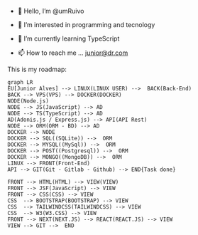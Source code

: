 - 👋 Hello, I’m @umRuivo 
- 👀 I’m interested in programming and tecnology 
- 🌱 I’m currently learning TypeScript

- 📫 How to reach me ... junior@dr.com

<!---
umRuivo/umRuivo is a ✨ special ✨ repository because its `README.md` (this file) appears on your GitHub profile.
You can click the Preview link to take a look at your changes.
--->
This is my roadmap:
```mermaid
graph LR
EU[Junior Alves] --> LINUX(LINUX USER) -->  BACK(Back-End) 
BACK --> VPS(VPS) --> DOCKER(DOCKER) 
NODE(Node.js) 
NODE --> JS(JavaScript) --> AD
NODE --> TS(TypeScript) --> AD
AD(Adonis.js / Express.js) --> API(API Rest)
NODE --> ORM(ORM - BD) --> AD
DOCKER --> NODE
DOCKER --> SQL((SQLite)) -->  ORM
DOCKER --> MYSQL((MySql)) -->  ORM
DOCKER --> POST((Postgresql)) -->  ORM
DOCKER --> MONGO((MongoDB)) -->  ORM
LINUX --> FRONT(Front-End)
API --> GIT(Git - Gitlab - Github) --> END{Task done}

FRONT --> HTML(HTML) --> VIEW(VIEW)
FRONT --> JSF(JavaScript) --> VIEW
FRONT --> CSS(CSS) --> VIEW
CSS  --> BOOTSTRAP(BOOTSTRAP) --> VIEW
CSS  --> TAILWINDCSS(TAILWINDCSS) --> VIEW
CSS  --> W3(W3.CSS) --> VIEW
FRONT --> NEXT(NEXT.JS) --> REACT(REACT.JS) --> VIEW
VIEW --> GIT -->  END
